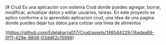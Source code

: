 [# Crud 
Es una aplicación con sistema Crud donde puedes agregar, borrar, modificar, actualizar datos y editar usuarios, tareas. 
En este proyecto se aplico conforme a lo aprendido aplicacion crud, una idea de una pagina donde puedes dejar tus datos para cotizar una linea de alimentos 


](https://github.com/Edelabarra017/Crud/assets/146544229/74adaa66-0f11-429e-8808-03dd62c15996)
